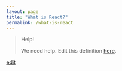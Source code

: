 ```yaml
---
layout: page
title: "What is React?"
permalink: /what-is-react
---
```


> Help! 
> 
> We need help. Edit this definition <a href="https://github.com/and-digital/tech-definitions/blog/master/definitions/front-end/react.md">here</a>.

<p class="edit-term"><a href="https://github.com/and-digital/tech-definitions/blog/master/definitions/front-end/react.md">edit</a></p>
